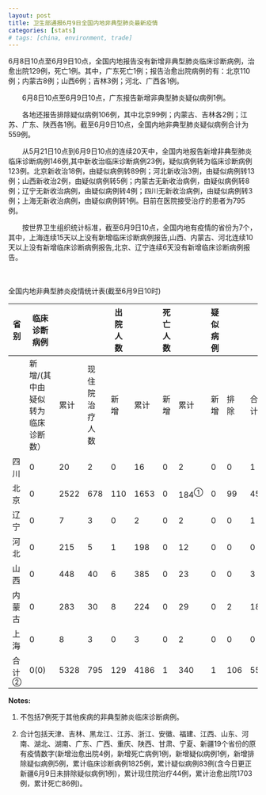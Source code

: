```yaml
---
layout: post
title: 卫生部通报6月9日全国内地非典型肺炎最新疫情
categories: [stats]
# tags: [china, environment, trade]
---
```


6月8日10点至6月9日10点，全国内地报告没有新增非典型肺炎临床诊断病例，治愈出院129例，死亡1例。其中，广东死亡1例；报告治愈出院病例的有：北京110例；内蒙古8例；山西6例；吉林3例；河北、广西各1例。

　　6月8日10点至6月9日10点，广东报告新增非典型肺炎疑似病例1例。


　　各地还报告排除疑似病例106例，其中北京99例；内蒙古、吉林各2例；江苏、广东、陕西各1例。截至6月9日10点，全国内地非典型肺炎疑似病例合计为559例。

　　从5月21日10点到6月9日10点的连续20天中，全国内地报告新增非典型肺炎临床诊断病例146例,其中新收治临床诊断病例23例，疑似病例转为临床诊断病例123例。北京新收治18例，由疑似病例转89例；河北新收治3例，由疑似病例转13例；山西新收治2例，由疑似病例转5例；内蒙古无新收治病例，由疑似病例转8例；辽宁无新收治病例，由疑似病例转4例；四川无新收治病例，由疑似病例转3例；上海无新收治病例，由疑似病例转1例。目前在医院接受治疗的患者为795例。

　　按世界卫生组织统计标准，截至6月9日10点，全国内地有疫情的省份为7个，其中，上海连续15天以上没有新增临床诊断病例报告,山西、内蒙古、河北连续10天以上没有新增临床诊断病例报告,北京、辽宁连续6天没有新增临床诊断病例报告。

　　

全国内地非典型肺炎疫情统计表(截至6月9日10时)



| 省 别             | 临床诊断病例            |      |  | 出院人数 |      | 死亡人数 |                 | 疑似病例 |     |     |
| --------------- | ----------------- | ---- | ------ | ---- | ---- | ---- | --------------- | ---- | --- | --- |
|                 | 新增/(其中由疑似转为临床诊断数） | 累计   | 现住院治疗人数     | 新增   | 累计   | 新增   | 累计              | 新增   | 排除  | 合计  |
| 四川              | 0                 | 20   | 2      | 0    | 16   | 0    | 2               | 0    | 0   | 1   |
| 北京              | 0                 | 2522 | 678    | 110  | 1653 | 0    | 184<sup>①</sup> | 0    | 99  | 451 |
| 辽宁              | 0                 | 7    | 3      | 0    | 2    | 0    | 2               | 0    | 0   | 1   |
| 河北              | 0                 | 215  | 5      | 1    | 198  | 0    | 12              | 0    | 0   | 0   |
| 山西              | 0                 | 448  | 40     | 6    | 385  | 0    | 23              | 0    | 0   | 3   |
| 内蒙古             | 0                 | 283  | 30     | 8    | 224  | 0    | 29              | 0    | 2   | 18  |
| 上海              | 0                 | 8    | 3      | 0    | 3    | 0    | 2               | 0    | 0   | 0   |
| 合 计<sup>②</sup> | 0(0)              | 5328 | 795    | 129  | 4186 | 1    | 340             | 1    | 106 | 559 |

**Notes:**
1. 不包括7例死于其他疾病的非典型肺炎临床诊断病例。

2. 合计包括天津、吉林、黑龙江、江苏、浙江、安徽、福建、江西、山东、河南、湖北、湖南、广东、广西、重庆、陕西、甘肃、宁夏、新疆19个省份的原有疫情数字(新增治愈出院4例，新增死亡病例1例，新增疑似病例1例，新增排除疑似病例5例，累计临床诊断病例1825例，累计疑似病例83例(含今日更正新疆6月9日未排除疑似病例1例)，累计现住院治疗44例，累计治愈出院1703例，累计死亡86例)。
